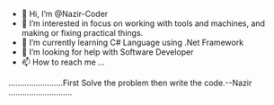 - 👋 Hi, I’m @Nazir-Coder
- 👀 I’m interested in  focus on working with tools and machines, and making or fixing practical things.
- 🌱 I’m currently learning C# Language using .Net Framework
- 💞️ I’m looking for help with Software Developer
- 📫 How to reach me ...

 ........................First Solve the problem then write the code.--Nazir ............................

<!---
Nazir-Coder/Nazir-Coder is a ✨ special ✨ repository because its `README.md` (this file) appears on your GitHub profile.
You can click the Preview link to take a look at your changes.

--->
